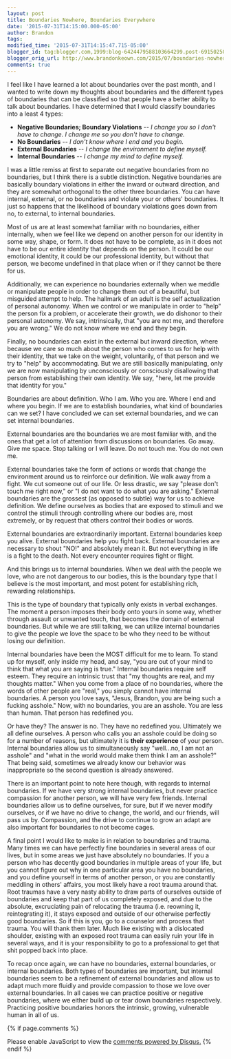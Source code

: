 ```yaml
---
layout: post
title: Boundaries Nowhere, Boundaries Everywhere
date: '2015-07-31T14:15:00.000-05:00'
author: Brandon
tags:
modified_time: '2015-07-31T14:15:47.715-05:00'
blogger_id: tag:blogger.com,1999:blog-6424479588103664299.post-6915025076143835222
blogger_orig_url: http://www.brandonkeown.com/2015/07/boundaries-nowhere-boundaries-everywhere.html
comments: true
---
```


I feel like I have learned a lot about boundaries over the past month, and I wanted to write down my thoughts about boundaries and the different types of boundaries that can be classified so that people have a better ability to talk about boundaries.  I have determined that I would classify boundaries into a least 4 types:

* **Negative Boundaries; Boundary Violations** -- *I change you so I don't have to change.  I change me so you don't have to change.*
* **No Boundaries** -- *I don't know where I end and you begin.*
* **External Boundaries** -- *I change the environment to define myself.*
* **Internal Boundaries** -- *I change my mind to define myself.*

I was a little remiss at first to separate out negative boundaries from no boundaries, but I think there is a subtle distinction.  Negative boundaries are basically boundary violations in either the inward or outward direction, and they are somewhat orthogonal to the other three boundaries.  You can have internal, external, or no boundaries and violate your or others' boundaries.  It just so happens that the likelihood of boundary violations goes down from no, to external, to internal boundaries.

Most of us are at least somewhat familiar with no boundaries, either internally, when we feel like we depend on another person for our identity in some way, shape, or form.  It does not have to be complete, as in it does not have to be our entire identity that depends on the person.  It could be our emotional identity, it could be our professional identity, but without that person, we become undefined in that place when or if they cannot be there for us.

Additionally, we can experience no boundaries externally when we meddle or manipulate people in order to change them out of a beautiful, but misguided attempt to help.  The hallmark of an adult is the self actualization of personal autonomy.  When we control or we manipulate in order to "help" the person fix a problem, or accelerate their growth, we do dishonor to their personal autonomy.  We say, intrinsically, that "you are not me, and therefore you are wrong."  We do not know where we end and they begin.

Finally, no boundaries can exist in the external but inward direction, where because we care so much about the person who comes to us for help with their identity, that we take on the weight, voluntarily, of that person and we try to "help" by accommodating.  But we are still basically manipulating, only we are now manipulating by unconsciously or consciously disallowing that person from establishing their own identity.  We say, "here, let me provide that identity for you."

Boundaries are about definition.  Who I am.  Who you are.  Where I end and where you begin.  If we are to establish boundaries, what kind of boundaries can we set?  I have concluded we can set external boundaries, and we can set internal boundaries.

External boundaries are the boundaries we are most familiar with, and the ones that get a lot of attention from discussions on boundaries.  Go away.  Give me space.  Stop talking or I will leave.  Do not touch me.  You do not own me.

External boundaries take the form of actions or words that change the environment around us to reinforce our definition.  We walk away from a fight.  We cut someone out of our life.  Or less drastic, we say "please don't touch me right now," or "I do not want to do what you are asking."  External boundaries are the grossest (as opposed to subtle) way for us to achieve definition.  We define ourselves as bodies that are exposed to stimuli and we control the stimuli through controlling where our bodies are, most extremely, or by request that others control their bodies or words.

External boundaries are extraordinarily important.  External boundaries keep you alive.  External boundaries help you fight back.  External boundaries are necessary to shout "NO!" and absolutely mean it.  But not everything in life is a fight to the death.  Not every encounter requires fight or flight.

And this brings us to internal boundaries.  When we deal with the people we love, who are not dangerous to our bodies, this is the boundary type that I believe is the most important, and most potent for establishing rich, rewarding relationships.

This is the type of boundary that typically only exists in verbal exchanges.  The moment a person imposes their body onto yours in some way, whether through assault or unwanted touch, that becomes the domain of external boundaries.  But while we are still talking, we can utilize internal boundaries to give the people we love the space to be who they need to be without losing our definition.

Internal boundaries have been the MOST difficult for me to learn.  To stand up for myself, only inside my head, and say, "you are out of your mind to think that what you are saying is true."  Internal boundaries require self esteem.  They require an intrinsic trust that "my thoughts are real, and my thoughts matter."  When you come from a place of no boundaries, where the words of other people are "real," you simply cannot have internal boundaries.  A person you love says, "Jesus, Brandon, you are being such a fucking asshole."  Now, with no boundaries, you are an asshole.  You are less than human.  That person has redefined you.

Or have they?  The answer is no.  They have no redefined you.  Ultimately we all define ourselves.  A person who calls you an asshole could be doing so for a number of reasons, but ultimately it is <b>their experience</b> of your person.  Internal boundaries allow us to simultaneously say "well...no, I am not an asshole" and "what in the world would make them think I am an asshole?"  That being said, sometimes we already know our behavior was inappropriate so the second question is already answered.

There is an important point to note here though, with regards to internal boundaries.  If we have very strong internal boundaries, but never practice compassion for another person, we will have very few friends.  Internal boundaries allow us to define ourselves, for sure, but if we never modify ourselves, or if we have no drive to change, the world, and our friends, will pass us by.  Compassion, and the drive to continue to grow an adapt are also important for boundaries to not become cages.

A final point I would like to make is in relation to boundaries and trauma.  Many times we can have perfectly fine boundaries in several areas of our lives, but in some areas we just have absolutely no boundaries.  If you a person who has decently good boundaries in multiple areas of your life, but you cannot figure out why in one particular area you have no boundaries, and you define yourself in terms of another person, or you are constantly meddling in others' affairs, you most likely have a root trauma around that.  Root traumas have a very nasty ability to draw parts of ourselves outside of boundaries and keep that part of us completely exposed, and due to the absolute, excruciating pain of relocating the trauma (i.e. reowning it, reintegrating it), it stays exposed and outside of our otherwise perfectly good boundaries.  So if this is you, go to a counselor and process that trauma.  You will thank them later.  Much like existing with a dislocated shoulder, existing with an exposed root trauma can easily ruin your life in several ways, and it is your responsibility to go to a professional to get that shit popped back into place.

To recap once again, we can have no boundaries, external boundaries, or internal boundaries.  Both types of boundaries are important, but internal boundaries seem to be a refinement of external boundaries and allow us to adapt much more fluidly and provide compassion to those we love over external boundaries.  In all cases we can practice positive or negative boundaries, where we either build up or tear down boundaries respectively.  Practicing positive boundaries honors the intrinsic, growing, vulnerable human in all of us.

{% if page.comments %}
<div id="disqus_thread"></div>
<script>
    /**
     *  RECOMMENDED CONFIGURATION VARIABLES: EDIT AND UNCOMMENT THE SECTION BELOW TO INSERT DYNAMIC VALUES FROM YOUR PLATFORM OR CMS.
     *  LEARN WHY DEFINING THESE VARIABLES IS IMPORTANT: https://disqus.com/admin/universalcode/#configuration-variables
     */
    var PAGE_URL = "http://www.brandonkeown.com/2015/07/boundaries-nowhere-boundaries-everywhere.html";
    var PAGE_IDENTIFIER = "boundaries-nowhere-boundaries-everywhere";

    var disqus_config = function () {
        this.page.url = PAGE_URL;  // Replace PAGE_URL with your page's canonical URL variable
        this.page.identifier = PAGE_IDENTIFIER; // Replace PAGE_IDENTIFIER with your page's unique identifier variable
    };

    (function() {  // DON'T EDIT BELOW THIS LINE
        var d = document, s = d.createElement('script');

        s.src = '//theqabalist.disqus.com/embed.js';

        s.setAttribute('data-timestamp', +new Date());
        (d.head || d.body).appendChild(s);
    })();
</script>
<noscript>Please enable JavaScript to view the <a href="https://disqus.com/?ref_noscript" rel="nofollow">comments powered by Disqus.</a></noscript>
{% endif %}
